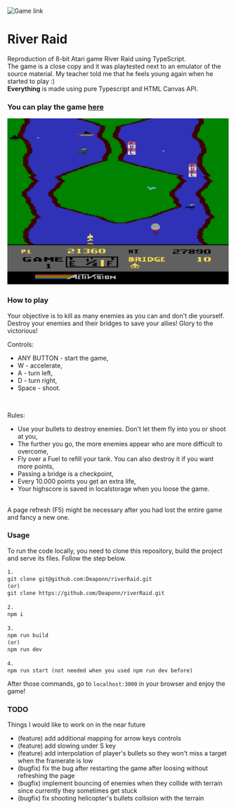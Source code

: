 ![Game link](https://img.shields.io/badge/Live%20URL-red?label=sajecki.ct8.pl&link=https%3A%2F%2Fsajecki.ct8.pl%2Fgames%2Friver-raid%2F)


# River Raid

Reproduction of 8-bit Atari game River Raid using TypeScript.<br>
The game is a close copy and it was playtested next to an emulator of the source material. My teacher told me that he feels young again when he started to play :)<br>
<b>Everything</b> is made using pure Typescript and HTML Canvas API.

### You can play the game [here](https://sajecki.ct8.pl/games/river-raid/)

<img src="readme.png">

### How to play

Your objective is to kill as many enemies as you can and don't die yourself. Destroy your enemies and their bridges to save your allies! Glory to the victorious!

Controls:
- ANY BUTTON - start the game,
- W - accelerate,
- A - turn left,
- D - turn right,
- Space - shoot.

<br>

Rules:
- Use your bullets to destroy enemies. Don't let them fly into you or shoot at you,
- The further you go, the more enemies appear who are more difficult to overcome,
- Fly over a Fuel to refill your tank. You can also destroy it if you want more points,
- Passing a bridge is a checkpoint,
- Every 10.000 points you get an extra life,
- Your highscore is saved in localstorage when you loose the game.

<br>
A page refresh (F5) might be necessary after you had lost the entire game and fancy a new one.

### Usage

To run the code locally, you need to clone this repository, build the project and serve its files. Follow the step below.<br>

```
1.
git clone git@github.com:Deaponn/riverRaid.git
(or)
git clone https://github.com/Deaponn/riverRaid.git

2.
npm i

3.
npm run build
(or)
npm run dev

4.
npm run start (not needed when you used npm run dev before)
```

After those commands, go to `localhost:3000` in your browser and enjoy the game!

### TODO

Things I would like to work on in the near future

- (feature) add additional mapping for arrow keys controls
- (feature) add slowing under S key
- (feature) add interpolation of player's bullets so they won't miss a target when the framerate is low
- (bugfix) fix the bug after restarting the game after loosing without refreshing the page
- (bugfix) implement bouncing of enemies when they collide with terrain since currently they sometimes get stuck
- (bugfix) fix shooting helicopter's bullets collision with the terrain